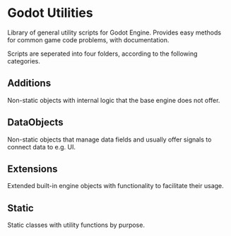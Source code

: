 # Godot Utilities
Library of general utility scripts for Godot Engine. Provides easy methods for common game code problems, with documentation.

Scripts are seperated into four folders, according to the following categories.

## Additions
Non-static objects with internal logic that the base engine does not offer.
## DataObjects
Non-static objects that manage data fields and usually offer signals to connect data to e.g. UI.
## Extensions
Extended built-in engine objects with functionality to facilitate their usage.
## Static
Static classes with utility functions by purpose.